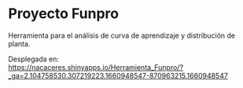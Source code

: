 # Proyecto Funpro
Herramienta para el análisis de curva de aprendizaje y distribución de planta.

Desplegada en:  
https://nacaceres.shinyapps.io/Herramienta_Funpro/?_ga=2.104758530.307219223.1660948547-870963215.1660948547
